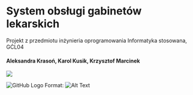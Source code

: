 # System obsługi gabinetów lekarskich
Projekt z przedmiotu inżynieria oprogramowania        Informatyka stosowana, GĆL04

<h4>Aleksandra Krasoń, Karol Kusik, Krzysztof Marcinek</h4>
<a href="https://github.com/karol22322/gabinety_lekarskie"><img src="https://zapodaj.net/2f3371602403f.png.html"></a>

![GitHub Logo](/images/logo.png)
Format: ![Alt Text](url)
